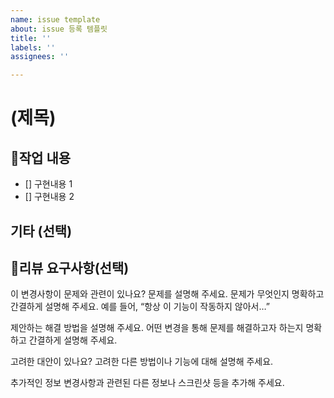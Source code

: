 ```yaml
---
name: issue template
about: issue 등록 템플릿
title: ''
labels: ''
assignees: ''

---
```


# (제목)

## 📝작업 내용
- [] 구현내용 1
- [] 구현내용 2

## 기타 (선택) 

## 💬리뷰 요구사항(선택)

이 변경사항이 문제와 관련이 있나요? 문제를 설명해 주세요.
문제가 무엇인지 명확하고 간결하게 설명해 주세요. 예를 들어, “항상 이 기능이 작동하지 않아서…”

제안하는 해결 방법을 설명해 주세요.
어떤 변경을 통해 문제를 해결하고자 하는지 명확하고 간결하게 설명해 주세요.

고려한 대안이 있나요?
고려한 다른 방법이나 기능에 대해 설명해 주세요.

추가적인 정보
변경사항과 관련된 다른 정보나 스크린샷 등을 추가해 주세요.
